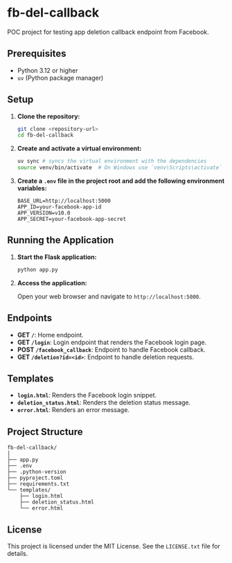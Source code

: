 # fb-del-callback

POC project for testing app deletion callback endpoint from Facebook.

## Prerequisites

- Python 3.12 or higher
- `uv` (Python package manager)

## Setup

1. **Clone the repository:**

    ```sh
    git clone <repository-url>
    cd fb-del-callback
    ```

2. **Create and activate a virtual environment:**

    ```sh
    uv sync # syncs the virtual environment with the dependencies
    source venv/bin/activate  # On Windows use `venv\Scripts\activate`
    ```

3. **Create a `.env` file in the project root and add the following environment variables:**

    ```env
    BASE_URL=http://localhost:5000
    APP_ID=your-facebook-app-id
    APP_VERSION=v10.0
    APP_SECRET=your-facebook-app-secret
    ```

## Running the Application

1. **Start the Flask application:**

    ```sh
    python app.py
    ```

2. **Access the application:**

    Open your web browser and navigate to `http://localhost:5000`.

## Endpoints

- **GET `/`**: Home endpoint.
- **GET `/login`**: Login endpoint that renders the Facebook login page.
- **POST `/facebook_callback`**: Endpoint to handle Facebook callback.
- **GET `/deletion?id=<id>`**: Endpoint to handle deletion requests.

## Templates

- **`login.html`**: Renders the Facebook login snippet.
- **`deletion_status.html`**: Renders the deletion status message.
- **`error.html`**: Renders an error message.

## Project Structure

```
fb-del-callback/
│
├── app.py
├── .env
├── .python-version
├── pyproject.toml
├── requirements.txt
└── templates/
    ├── login.html
    ├── deletion_status.html
    └── error.html
```

## License

This project is licensed under the MIT License. See the `LICENSE.txt` file for details.